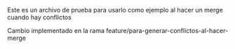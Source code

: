 Este es un archivo de prueba para usarlo como ejemplo al hacer un merge cuando hay conflictos

Cambio implementado en la rama feature/para-generar-conflictos-al-hacer-merge
